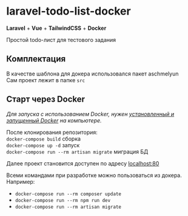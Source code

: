 # laravel-todo-list-docker

**Laravel** + **Vue** + **TailwindCSS** + **Docker**

Простой todo-лист для тестового задания

## Комплектация
В качестве шаблона для докера использовался пакет aschmelyun <br />
Сам проект лежит в папке `src`

## Старт через Docker
*Для запуска с использованием Docker, нужен [установленный и запущенный Docker](https://docs.docker.com/docker-for-windows/install/) на компьютере.* <br />

После клонирования репозитория: <br />
`docker-compose build` сборка <br />
`docker-compose up -d` запуск <br />
`docker-compose run --rm artisan migrate` миграция БД <br />

Далее проект становится доступен по адресу [localhost:80](http://localhost:80) <br />

Всеми командами при разработке можно пользоваться из докера. Например:
- `docker-compose run --rm composer update`
- `docker-compose run --rm npm run dev`
- `docker-compose run --rm artisan migrate` 
